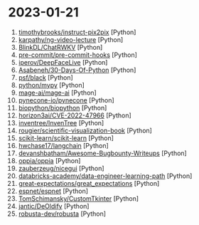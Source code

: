 # 2023-01-21

1. [timothybrooks/instruct-pix2pix](https://github.com/timothybrooks/instruct-pix2pix "") [Python]
2. [karpathy/ng-video-lecture](https://github.com/karpathy/ng-video-lecture "") [Python]
3. [BlinkDL/ChatRWKV](https://github.com/BlinkDL/ChatRWKV "ChatRWKV is like ChatGPT but powered by the RWKV (100% RNN) language model, and open source.") [Python]
4. [pre-commit/pre-commit-hooks](https://github.com/pre-commit/pre-commit-hooks "Some out-of-the-box hooks for pre-commit") [Python]
5. [iperov/DeepFaceLive](https://github.com/iperov/DeepFaceLive "Real-time face swap for PC streaming or video calls") [Python]
6. [Asabeneh/30-Days-Of-Python](https://github.com/Asabeneh/30-Days-Of-Python "30 days of Python programming challenge is a step-by-step guide to learn the Python programming language in 30 days. This challenge may take more than100 days, follow your own pace.") [Python]
7. [psf/black](https://github.com/psf/black "The uncompromising Python code formatter") [Python]
8. [python/mypy](https://github.com/python/mypy "Optional static typing for Python") [Python]
9. [mage-ai/mage-ai](https://github.com/mage-ai/mage-ai "🧙 The modern replacement for Airflow.") [Python]
10. [pynecone-io/pynecone](https://github.com/pynecone-io/pynecone "🕸 Web apps in pure Python 🐍") [Python]
11. [biopython/biopython](https://github.com/biopython/biopython "Official git repository for Biopython (originally converted from CVS)") [Python]
12. [horizon3ai/CVE-2022-47966](https://github.com/horizon3ai/CVE-2022-47966 "POC for CVE-2022-47966 affecting multiple ManageEngine products") [Python]
13. [inventree/InvenTree](https://github.com/inventree/InvenTree "Open Source Inventory Management System") [Python]
14. [rougier/scientific-visualization-book](https://github.com/rougier/scientific-visualization-book "An open access book on scientific visualization using python and matplotlib") [Python]
15. [scikit-learn/scikit-learn](https://github.com/scikit-learn/scikit-learn "scikit-learn: machine learning in Python") [Python]
16. [hwchase17/langchain](https://github.com/hwchase17/langchain "⚡ Building applications with LLMs through composability ⚡") [Python]
17. [devanshbatham/Awesome-Bugbounty-Writeups](https://github.com/devanshbatham/Awesome-Bugbounty-Writeups "A curated list of bugbounty writeups (Bug type wise) , inspired from https://github.com/ngalongc/bug-bounty-reference") [Python]
18. [oppia/oppia](https://github.com/oppia/oppia "A free, online learning platform to make quality education accessible for all.") [Python]
19. [zauberzeug/nicegui](https://github.com/zauberzeug/nicegui "Create UI. For the web. With Python. The nice way.") [Python]
20. [databricks-academy/data-engineer-learning-path](https://github.com/databricks-academy/data-engineer-learning-path "") [Python]
21. [great-expectations/great_expectations](https://github.com/great-expectations/great_expectations "Always know what to expect from your data.") [Python]
22. [espnet/espnet](https://github.com/espnet/espnet "End-to-End Speech Processing Toolkit") [Python]
23. [TomSchimansky/CustomTkinter](https://github.com/TomSchimansky/CustomTkinter "A modern and customizable python UI-library based on Tkinter") [Python]
24. [jantic/DeOldify](https://github.com/jantic/DeOldify "A Deep Learning based project for colorizing and restoring old images (and video!)") [Python]
25. [robusta-dev/robusta](https://github.com/robusta-dev/robusta "Kubernetes observability and automation, with an awesome Prometheus integration") [Python]
